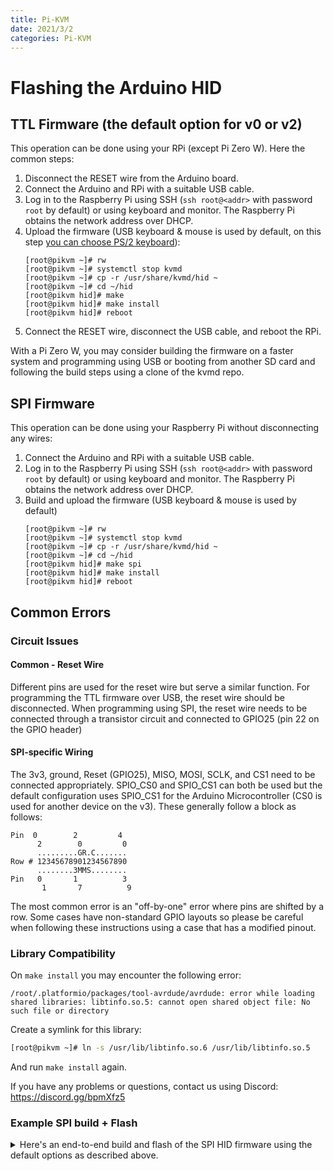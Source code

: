 ```yaml
---
title: Pi-KVM
date: 2021/3/2
categories: Pi-KVM
---
```


# Flashing the Arduino HID

## TTL Firmware (the default option for v0 or v2)
This operation can be done using your RPi (except Pi Zero W). Here the common steps:

 1. Disconnect the RESET wire from the Arduino board.
 1. Connect the Arduino and RPi with a suitable USB cable.
 1. Log in to the Raspberry Pi using SSH (`ssh root@<addr>` with password `root` by default) or using keyboard and monitor. The Raspberry Pi obtains the network address over DHCP.
 1. Upload the firmware (USB keyboard & mouse is used by default, on this step [you can choose PS/2 keyboard](arduino_hid.md#ps2-keyboard)):
    ```shell
    [root@pikvm ~]# rw
    [root@pikvm ~]# systemctl stop kvmd
    [root@pikvm ~]# cp -r /usr/share/kvmd/hid ~
    [root@pikvm ~]# cd ~/hid
    [root@pikvm hid]# make
    [root@pikvm hid]# make install
    [root@pikvm hid]# reboot
    ```
 1. Connect the RESET wire, disconnect the USB cable, and reboot the RPi.

With a Pi Zero W, you may consider building the firmware on a faster system and programming using USB or booting from another SD card and following the build steps using a clone of the kvmd repo.

## SPI Firmware
This operation can be done using your Raspberry Pi without disconnecting any wires:

 1. Connect the Arduino and RPi with a suitable USB cable.
 1. Log in to the Raspberry Pi using SSH (`ssh root@<addr>` with password `root` by default) or using keyboard and monitor. The Raspberry Pi obtains the network address over DHCP.
 1. Build and upload the firmware (USB keyboard & mouse is used by default)
    ```shell
    [root@pikvm ~]# rw
    [root@pikvm ~]# systemctl stop kvmd
    [root@pikvm ~]# cp -r /usr/share/kvmd/hid ~
    [root@pikvm ~]# cd ~/hid
    [root@pikvm hid]# make spi
    [root@pikvm hid]# make install
    [root@pikvm hid]# reboot
    ```
## Common Errors

### Circuit Issues
#### Common - Reset Wire
Different pins are used for the reset wire but serve a similar function. For programming the TTL firmware over USB, the reset wire should be disconnected. When programming using SPI, the reset wire needs to be connected through a transistor circuit and connected to GPIO25 (pin 22 on the GPIO header)

#### SPI-specific Wiring
The 3v3, ground, Reset (GPIO25), MISO, MOSI, SCLK, and CS1 need to be connected appropriately. SPIO_CS0 and SPIO_CS1 can both be used but the default configuration uses SPIO_CS1 for the Arduino Microcontroller (CS0 is used for another device on the v3). These generally follow a block as follows:
```
Pin  0        2         4
      2        0         0
      .........GR.C.......
Row # 12345678901234567890
      ........3MMS........
Pin   0       1          3
       1       7          9
```

The most common error is an "off-by-one" error where pins are shifted by a row. Some cases have non-standard GPIO layouts so please be careful when following these instructions using a case that has a modified pinout.

### Library Compatibility
On `make install` you may encounter the following error:
```
/root/.platformio/packages/tool-avrdude/avrdude: error while loading shared libraries: libtinfo.so.5: cannot open shared object file: No such file or directory
```
Create a symlink for this library:
```bash
[root@pikvm ~]# ln -s /usr/lib/libtinfo.so.6 /usr/lib/libtinfo.so.5
```
And run `make install` again.

If you have any problems or questions, contact us using Discord: https://discord.gg/bpmXfz5

### Example SPI build + Flash
<details>
 <summary>Here's an end-to-end build and flash of the SPI HID firmware using the default options as described above.</summary>

```bash
[root@pikvm ~]# rw
[root@pikvm ~]# systemctl stop kvmd
[root@pikvm ~]# cp -r /usr/share/kvmd/hid ~
[root@pikvm ~]# cd ~/hid
[root@pikvm hid]# make spi
make _build E=spi
make[1]: Entering directory '/root/hid'
rm -f .current
platformio run --environment spi
************************************************************************************************************************************
If you like PlatformIO, please:
- follow us on Twitter to stay up-to-date on the latest project news > https://twitter.com/PlatformIO_Org
- star it on GitHub > https://github.com/platformio/platformio
- try PlatformIO IDE for embedded development > https://platformio.org/platformio-ide
************************************************************************************************************************************

Processing spi (platform: atmelavr; board: micro; framework: arduino)
------------------------------------------------------------------------------------------------------------------------------------
Platform Manager: Installing atmelavr
Unpacking  [####################################]  100%
Platform Manager: atmelavr @ 3.1.0 has been installed!
The platform 'atmelavr' has been successfully installed!
The rest of the packages will be installed later depending on your build environment.
Tool Manager: Installing platformio/toolchain-atmelavr @ ~1.50400.0
Downloading  [####################################]  100%
Unpacking  [####################################]  100%
Tool Manager: toolchain-atmelavr @ 1.50400.190710 has been installed!
Tool Manager: Installing platformio/framework-arduino-avr @ ~5.1.0
Downloading  [####################################]  100%
Unpacking  [####################################]  100%
Tool Manager: framework-arduino-avr @ 5.1.0 has been installed!
Tool Manager: Installing platformio/tool-avrdude @ *
Tool Manager: tool-avrdude @ 1.60300.200527 has been installed!
Tool Manager: Installing platformio/tool-scons @ ~4.40001.0
Unpacking  [####################################]  100%
Tool Manager: tool-scons @ 4.40001.0 has been installed!
Verbose mode can be enabled via `-v, --verbose` option
patch([], [])
patch([], [])
CONFIGURATION: https://docs.platformio.org/page/boards/atmelavr/micro.html
PLATFORM: Atmel AVR (3.1.0) > Arduino Micro
HARDWARE: ATMEGA32U4 16MHz, 2.50KB RAM, 28KB Flash
DEBUG: Current (simavr) On-board (simavr)
PACKAGES:
 - framework-arduino-avr 5.1.0
 - tool-avrdude 1.60300.200527 (6.3.0)
 - toolchain-atmelavr 1.50400.190710 (5.4.0)
LDF: Library Dependency Finder -> http://bit.ly/configure-pio-ldf
LDF Modes: Finder ~ chain, Compatibility ~ soft
Library Manager: Installing HID-Project @ 2.6.1
Library Manager: HID-Project @ 2.6.1 has been installed!
Library Manager: Installing git+https://github.com/Harvie/ps2dev#v0.0.3
git version 2.30.0
Cloning into '/root/hid/.platformio/.cache/tmp/pkg-installing-84arveu0'...
Note: switching to 'a043002178450772d72a58b0c42752a506fd4dea'.

You are in 'detached HEAD' state. You can look around, make experimental
changes and commit them, and you can discard any commits you make in this
state without impacting any branches by switching back to a branch.

If you want to create a new branch to retain commits you create, you may
do so (now or later) by using -c with the switch command. Example:

  git switch -c <new-branch-name>

Or undo this operation with:

  git switch -

Turn off this advice by setting config variable advice.detachedHead to false

Library Manager: ps2dev @ 0.0.3+sha.a043002 has been installed!
Library Manager: Installing digitalWriteFast @ 1.0.0
Library Manager: digitalWriteFast @ 1.0.0 has been installed!
Found 8 compatible libraries
Scanning dependencies...
Dependency Graph
|-- <HID-Project> 2.6.1
|   |-- <HID> 1.0
|-- <ps2dev> 0.0.3+sha.a043002
|-- <digitalWriteFast> 1.0.0
|-- <SPI> 1.0
Building in release mode
patch -p1 -d /root/hid/.platformio/packages/framework-arduino-avr < patches/no-main.patch
patching file cores/arduino/main.cpp
<lambda>([], [])
patch -p1 -d /root/hid/.platformio/packages/framework-arduino-avr < patches/optional-usb-serial.patch
patching file cores/arduino/PluggableUSB.cpp
patching file cores/arduino/USBCore.cpp
<lambda>([], [])
patch -p1 -d /root/hid/.platformio/packages/framework-arduino-avr < patches/get-plugged-endpoint.patch
patching file cores/arduino/PluggableUSB.h
<lambda>([], [])
patch -p1 -d /root/hid/.pio/libdeps/spi/HID-Project < patches/shut-up.patch
patching file src/KeyboardLayouts/ImprovedKeylayouts.h
<lambda>([], [])
patch -p1 -d /root/hid/.pio/libdeps/spi/HID-Project < patches/no-hid-singletones.patch
patching file src/SingleReport/BootKeyboard.cpp
patching file src/SingleReport/BootKeyboard.h
patching file src/SingleReport/BootMouse.cpp
patching file src/SingleReport/BootMouse.h
patching file src/SingleReport/SingleAbsoluteMouse.cpp
patching file src/SingleReport/SingleAbsoluteMouse.h
<lambda>([], [])
patch -p1 -d /root/hid/.pio/libdeps/spi/HID-Project < patches/absmouse-win-fix.patch
patching file src/SingleReport/SingleAbsoluteMouse.cpp
<lambda>([], [])
Compiling .pio/build/spi/src/main.cpp.o
Compiling .pio/build/spi/src/spi.cpp.o
Compiling .pio/build/spi/lib2d3/HID/HID.cpp.o
Compiling .pio/build/spi/libd81/HID-Project/MultiReport/AbsoluteMouse.cpp.o
Compiling .pio/build/spi/libd81/HID-Project/MultiReport/Consumer.cpp.o
Archiving .pio/build/spi/lib2d3/libHID.a
Indexing .pio/build/spi/lib2d3/libHID.a
Compiling .pio/build/spi/libd81/HID-Project/MultiReport/Gamepad.cpp.o
Compiling .pio/build/spi/libd81/HID-Project/MultiReport/ImprovedKeyboard.cpp.o
Compiling .pio/build/spi/libd81/HID-Project/MultiReport/ImprovedMouse.cpp.o
Compiling .pio/build/spi/libd81/HID-Project/MultiReport/NKROKeyboard.cpp.o
Compiling .pio/build/spi/libd81/HID-Project/MultiReport/SurfaceDial.cpp.o
Compiling .pio/build/spi/libd81/HID-Project/MultiReport/System.cpp.o
Compiling .pio/build/spi/libd81/HID-Project/SingleReport/BootKeyboard.cpp.o
Compiling .pio/build/spi/libd81/HID-Project/SingleReport/BootMouse.cpp.o
Compiling .pio/build/spi/libd81/HID-Project/SingleReport/RawHID.cpp.o
Compiling .pio/build/spi/libd81/HID-Project/SingleReport/SingleAbsoluteMouse.cpp.o
Compiling .pio/build/spi/libd81/HID-Project/SingleReport/SingleConsumer.cpp.o
Compiling .pio/build/spi/libd81/HID-Project/SingleReport/SingleGamepad.cpp.o
Compiling .pio/build/spi/libd81/HID-Project/SingleReport/SingleNKROKeyboard.cpp.o
Compiling .pio/build/spi/libd81/HID-Project/SingleReport/SingleSystem.cpp.o
Compiling .pio/build/spi/libd81/HID-Project/port/samd.cpp.o
Compiling .pio/build/spi/libeaf/ps2dev/ps2dev.cpp.o
Archiving .pio/build/spi/lib822/libdigitalWriteFast.a
Indexing .pio/build/spi/lib822/libdigitalWriteFast.a
Compiling .pio/build/spi/lib519/SPI/SPI.cpp.o
.pio/libdeps/spi/ps2dev/src/ps2dev.cpp: In member function 'int PS2dev::keyboard_reply(unsigned char, unsigned char*)':
.pio/libdeps/spi/ps2dev/src/ps2dev.cpp:243:17: warning: variable 'enabled' set but not used [-Wunused-but-set-variable]
   unsigned char enabled;
                 ^
Archiving .pio/build/spi/libd81/libHID-Project.a
Archiving .pio/build/spi/libFrameworkArduinoVariant.a
Indexing .pio/build/spi/libFrameworkArduinoVariant.a
Indexing .pio/build/spi/libd81/libHID-Project.a
Compiling .pio/build/spi/FrameworkArduino/CDC.cpp.o
Archiving .pio/build/spi/lib519/libSPI.a
Archiving .pio/build/spi/libeaf/libps2dev.a
Indexing .pio/build/spi/lib519/libSPI.a
Indexing .pio/build/spi/libeaf/libps2dev.a
Compiling .pio/build/spi/FrameworkArduino/HardwareSerial.cpp.o
Compiling .pio/build/spi/FrameworkArduino/HardwareSerial0.cpp.o
Compiling .pio/build/spi/FrameworkArduino/HardwareSerial1.cpp.o
Compiling .pio/build/spi/FrameworkArduino/HardwareSerial2.cpp.o
Compiling .pio/build/spi/FrameworkArduino/HardwareSerial3.cpp.o
Compiling .pio/build/spi/FrameworkArduino/IPAddress.cpp.o
Compiling .pio/build/spi/FrameworkArduino/PluggableUSB.cpp.o
Compiling .pio/build/spi/FrameworkArduino/Print.cpp.o
Compiling .pio/build/spi/FrameworkArduino/Stream.cpp.o
Compiling .pio/build/spi/FrameworkArduino/Tone.cpp.o
Compiling .pio/build/spi/FrameworkArduino/USBCore.cpp.o
Compiling .pio/build/spi/FrameworkArduino/WInterrupts.c.o
Compiling .pio/build/spi/FrameworkArduino/WMath.cpp.o
.platformio/packages/framework-arduino-avr/cores/arduino/USBCore.cpp: In function 'bool ClassInterfaceRequest(USBSetup&)':
.platformio/packages/framework-arduino-avr/cores/arduino/USBCore.cpp:378:5: warning: unused variable 'i' [-Wunused-variable]
  u8 i = setup.wIndex;
     ^
Compiling .pio/build/spi/FrameworkArduino/WString.cpp.o
Compiling .pio/build/spi/FrameworkArduino/abi.cpp.o
Compiling .pio/build/spi/FrameworkArduino/hooks.c.o
Compiling .pio/build/spi/FrameworkArduino/main.cpp.o
Compiling .pio/build/spi/FrameworkArduino/new.cpp.o
Compiling .pio/build/spi/FrameworkArduino/wiring.c.o
Compiling .pio/build/spi/FrameworkArduino/wiring_analog.c.o
Compiling .pio/build/spi/FrameworkArduino/wiring_digital.c.o
Compiling .pio/build/spi/FrameworkArduino/wiring_pulse.S.o
Compiling .pio/build/spi/FrameworkArduino/wiring_pulse.c.o
Compiling .pio/build/spi/FrameworkArduino/wiring_shift.c.o
Archiving .pio/build/spi/libFrameworkArduino.a
Indexing .pio/build/spi/libFrameworkArduino.a
Linking .pio/build/spi/firmware.elf
Building .pio/build/spi/firmware.hex
Checking size .pio/build/spi/firmware.elf
Advanced Memory Usage is available via "PlatformIO Home > Project Inspect"
RAM:   [=         ]   9.9% (used 253 bytes from 2560 bytes)
Flash: [===       ]  34.7% (used 9952 bytes from 28672 bytes)
=================================================== [SUCCESS] Took 56.86 seconds ===================================================

Environment    Status    Duration
-------------  --------  ------------
spi            SUCCESS   00:00:56.861
=================================================== 1 succeeded in 00:00:56.861 ===================================================

************************************************************************************************************************************
There is a new version 5.1.0 of PlatformIO available.
Please upgrade it via `platformio upgrade` or `pip install -U platformio` command.
Changes: https://docs.platformio.org/en/latest/history.html
************************************************************************************************************************************

echo -n spi > .current
make[1]: Leaving directory '/root/hid'
[root@pikvm hid]# make install
platformio run --environment spi --target upload
Processing spi (platform: atmelavr; board: micro; framework: arduino)
------------------------------------------------------------------------------------------------------------------------------------
Verbose mode can be enabled via `-v, --verbose` option
CONFIGURATION: https://docs.platformio.org/page/boards/atmelavr/micro.html
PLATFORM: Atmel AVR (3.1.0) > Arduino Micro
HARDWARE: ATMEGA32U4 16MHz, 2.50KB RAM, 28KB Flash
DEBUG: Current (simavr) On-board (simavr)
PACKAGES:
 - framework-arduino-avr 5.1.0
 - tool-avrdude 1.60300.200527 (6.3.0)
 - toolchain-atmelavr 1.50400.190710 (5.4.0)
LDF: Library Dependency Finder -> http://bit.ly/configure-pio-ldf
LDF Modes: Finder ~ chain, Compatibility ~ soft
Found 8 compatible libraries
Scanning dependencies...
Dependency Graph
|-- <HID-Project> 2.6.1
|   |-- <HID> 1.0
|-- <ps2dev> 0.0.3+sha.a043002
|-- <digitalWriteFast> 1.0.0
|-- <SPI> 1.0
Building in release mode
Checking size .pio/build/spi/firmware.elf
Advanced Memory Usage is available via "PlatformIO Home > Project Inspect"
RAM:   [=         ]   9.9% (used 253 bytes from 2560 bytes)
Flash: [===       ]  34.7% (used 9952 bytes from 28672 bytes)
Configuring upload protocol...
AVAILABLE: custom
CURRENT: upload_protocol = custom
Uploading .pio/build/spi/firmware.hex

avrdude: AVR device initialized and ready to accept instructions

Reading | ################################################## | 100% 0.00s

avrdude: Device signature = 0x1e9587 (probably m32u4)
avrdude: NOTE: "flash" memory has been specified, an erase cycle will be performed
         To disable this feature, specify the -D option.
avrdude: erasing chip
avrdude: reading input file ".pio/build/spi/firmware.hex"
avrdude: writing flash (9952 bytes):

Writing | ################################################## | 100% 2.78s

avrdude: 9952 bytes of flash written
avrdude: verifying flash memory against .pio/build/spi/firmware.hex:
avrdude: load data flash data from input file .pio/build/spi/firmware.hex:
avrdude: input file .pio/build/spi/firmware.hex contains 9952 bytes
avrdude: reading on-chip flash data:

Reading | ################################################## | 100% 2.33s

avrdude: verifying ...
avrdude: 9952 bytes of flash verified

avrdude: safemode: Fuses OK (E:CB, H:D8, L:FF)

avrdude done.  Thank you.

=================================================== [SUCCESS] Took 7.54 seconds ===================================================

Environment    Status    Duration
-------------  --------  ------------
spi            SUCCESS   00:00:07.536
=================================================== 1 succeeded in 00:00:07.536 ===================================================
[root@pikvm hid]# reboot
```

</details>
